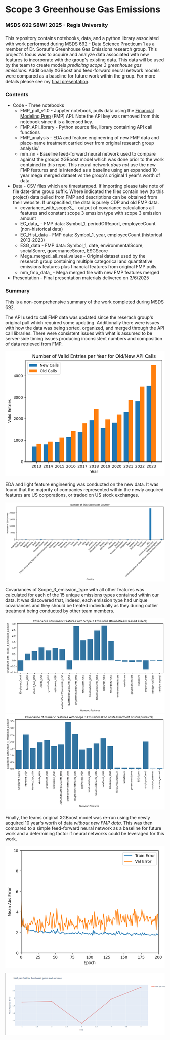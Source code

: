 # Scope 3 Greenhouse Gas Emissions 
### MSDS 692 S8W1 2025 - Regis University  
### 
  
This repository contains notebooks, data, and a python library associated with work performed during MSDS 692 - Data Science Practicum 1 as a member of Dr. Sorauf's Greenhouse Gas Emissions research group. This project's focus was to acquire and analyze data associated with new features to incorporate with the group's existing data. This data will be used by the team to create models *predicitng scope 3 greenhouse gas emissions*. Additionally XGBoost and feed-forward neural network models were compared as a baseline for future work within the group. For more details please see my [final presentation](/presentation/Parsons_GHG_MSDS692_v8.pptx).

### Contents

* Code - Three notebooks
    * FMP_pull_v1.0 - Jupyter notebook, pulls data using the [Financial Modeling Prep](https://site.financialmodelingprep.com/) (FMP) API. Note the API key was removed from this notebook since it is a licensed key.
    * FMP_API_library - Python source file, library containing API call functions
    * FMP_analysis - EDA and feature engineering of new FMP data and place-name treatment carried over from original research group analysis/
    * mm_nn - Baseline feed-forward neural network used to compare against the groups XGBoost model which was done prior to the work contained in this repo. This neural network *does not* use the new FMP features and is intended as a baseline using an expanded 10-year mega merged dataset vs the group's original 1 year's worth of data.
* Data - CSV files which are timestamped. If importing please take note of file date-time group suffix. Where indicated the files contain new (to this project) data pulled from FMP and descriptions can be obtained from their website. If unspecified, the data is purely CDP and old FMP data.
    * covariance_with_scope3_ - output of covariance calculations all features and constant scope 3 emssion type with scope 3 emission amount
    * EC_data_ - FMP data: Symbol_1, periodOfReport, employeeCount (non-historical data)
    * EC_Hist_data - FMP data: Symbol_1, year, employeeCount (historical 2013-2023)
    * ESG_data - FMP data: Symbol_1, date, environmentalScore, socialScore, governanceScore, ESGScore
    * Mega_merged_all_real_values - Original dataset used by the research group containing multiple categorical and quantitative emissions features plus financial features from original FMP pulls.
    * mm_fmp_data_ - Mega merged file with new FMP features merged
* Presentation - Final presentation materials delivered on 3/6/2025

### Summary
This is a non-comprehensive summary of the work completed during MSDS 692.

The API used to call FMP data was updated since the reserach group's original pull which required some updating. Additionally there were issues with how the data was being sorted, organized, and merged through the API call libraries. There were consistent issues with what is assumed to be server-side timing issues producing inconsistent numbers and composition of data retrieved from FMP.  

![comparison of new and old historical employee count data pulls](/images/EC_discrepancy.png)  

EDA and light feature engineering was conducted on the new data. It was found that the majority of companies represented within the newly acquired features are US corporations, or traded on US stock exchanges.

![company makeup of ESG data](/images/ESG_countries.png)  

Covariances of Scope_3_emission_type with all other features was calculated for each of the 15 unique emissions types contained within our data. It was discovered that, indeed, each emission type had unique covariances and they should be treated individually as they during outlier treatment being conducted by other team members.  

![covariance for downstream leased assets](/images/covariance.png)  
![covariance for downstream transportation and distribution](/images/covariance2.png)  

Finally, the teams original XGBoost model was re-run using the newly acquired 10 year's worth of data *without new FMP data*. This was then compared to a simple feed-forward neural network as a baseline for future work and a determining factor if neural networks could be leveraged for this work.  

![Neural network loss curves](/images/nn.png)  

![XGBoost MAE](/images/XGBoost.png) 




